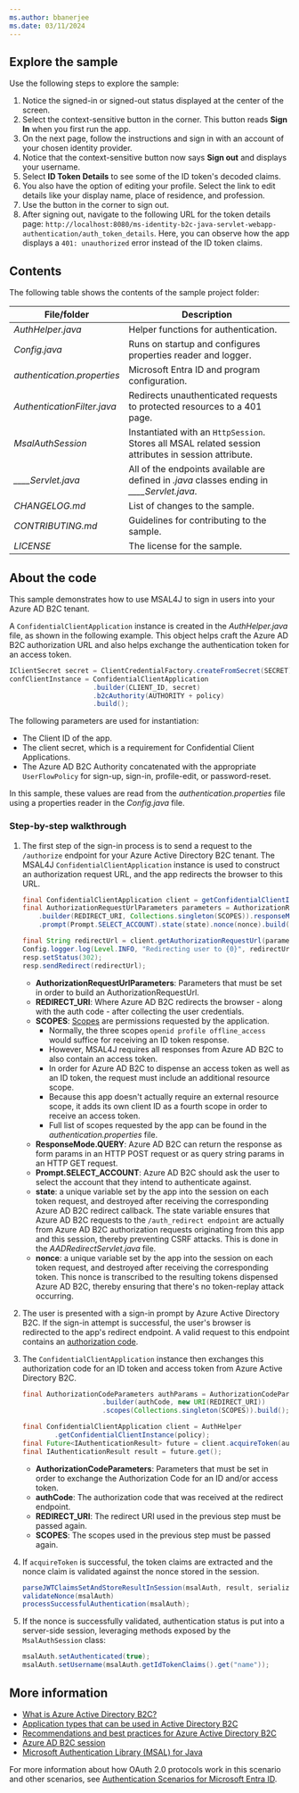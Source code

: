 ```yaml
---
ms.author: bbanerjee
ms.date: 03/11/2024
---
```


## Explore the sample

Use the following steps to explore the sample:

1. Notice the signed-in or signed-out status displayed at the center of the screen.
1. Select the context-sensitive button in the corner. This button reads **Sign In** when you first run the app.
1. On the next page, follow the instructions and sign in with an account of your chosen identity provider.
1. Notice that the context-sensitive button now says **Sign out** and displays your username.
1. Select **ID Token Details** to see some of the ID token's decoded claims.
1. You also have the option of editing your profile. Select the link to edit details like your display name, place of residence, and profession.
1. Use the button in the corner to sign out.
1. After signing out, navigate to the following URL for the token details page: `http://localhost:8080/ms-identity-b2c-java-servlet-webapp-authentication/auth_token_details`. Here, you can observe how the app displays a `401: unauthorized` error instead of the ID token claims.

## Contents

The following table shows the contents of the sample project folder:

| File/folder                 | Description                                                                                          |
|-----------------------------|------------------------------------------------------------------------------------------------------|
| *AuthHelper.java*           | Helper functions for authentication.                                                                 |
| *Config.java*               | Runs on startup and configures properties reader and logger.                                         |
| *authentication.properties* | Microsoft Entra ID and program configuration.                                                        |
| *AuthenticationFilter.java* | Redirects unauthenticated requests to protected resources to a 401 page.                             |
| *MsalAuthSession*           | Instantiated with an `HttpSession`. Stores all MSAL related session attributes in session attribute. |
| *____Servlet.java*          | All of the endpoints available are defined in *.java* classes ending in *____Servlet.java*.          |
| *CHANGELOG.md*              | List of changes to the sample.                                                                       |
| *CONTRIBUTING.md*           | Guidelines for contributing to the sample.                                                           |
| *LICENSE*                   | The license for the sample.                                                                          |

## About the code

This sample demonstrates how to use MSAL4J to sign in users into your Azure AD B2C tenant.

A `ConfidentialClientApplication` instance is created in the *AuthHelper.java* file, as shown in the following example. This object helps craft the Azure AD B2C authorization URL and also helps exchange the authentication token for an access token.

```java
IClientSecret secret = ClientCredentialFactory.createFromSecret(SECRET);
confClientInstance = ConfidentialClientApplication
                     .builder(CLIENT_ID, secret)
                     .b2cAuthority(AUTHORITY + policy)
                     .build();
```

The following parameters are used for instantiation:

- The Client ID of the app.
- The client secret, which is a requirement for Confidential Client Applications.
- The Azure AD B2C Authority concatenated with the appropriate `UserFlowPolicy` for sign-up, sign-in, profile-edit, or password-reset.

In this sample, these values are read from the *authentication.properties* file using a properties reader in the *Config.java* file.

### Step-by-step walkthrough

1. The first step of the sign-in process is to send a request to the `/authorize` endpoint for your Azure Active Directory B2C tenant. The MSAL4J `ConfidentialClientApplication` instance is used to construct an authorization request URL, and the app redirects the browser to this URL.

   ```java
   final ConfidentialClientApplication client = getConfidentialClientInstance(policy);
   final AuthorizationRequestUrlParameters parameters = AuthorizationRequestUrlParameters
       .builder(REDIRECT_URI, Collections.singleton(SCOPES)).responseMode(ResponseMode.QUERY)
       .prompt(Prompt.SELECT_ACCOUNT).state(state).nonce(nonce).build();

   final String redirectUrl = client.getAuthorizationRequestUrl(parameters).toString();
   Config.logger.log(Level.INFO, "Redirecting user to {0}", redirectUrl);
   resp.setStatus(302);
   resp.sendRedirect(redirectUrl);
   ```

   - **AuthorizationRequestUrlParameters**: Parameters that must be set in order to build an AuthorizationRequestUrl.
   - **REDIRECT_URI**: Where Azure AD B2C redirects the browser - along with the auth code - after collecting the user credentials.
   - **SCOPES**: [Scopes](/azure/active-directory-b2c/access-tokens#scopes) are permissions requested by the application.
     - Normally, the three scopes `openid profile offline_access` would suffice for receiving an ID token response.
     - However, MSAL4J requires all responses from Azure AD B2C to also contain an access token.
     - In order for Azure AD B2C to dispense an access token as well as an ID token, the request must include an additional resource scope.
     - Because this app doesn't actually require an external resource scope, it adds its own client ID as a fourth scope in order to receive an access token.
     - Full list of scopes requested by the app can be found in the *authentication.properties* file.
   - **ResponseMode.QUERY**: Azure AD B2C can return the response as form params in an HTTP     POST request or as query string params in an HTTP GET request.
   - **Prompt.SELECT_ACCOUNT**: Azure AD B2C should ask the user to select the account that they intend to authenticate against.
   - **state**: a unique variable set by the app into the session on each token request, and destroyed after receiving the corresponding Azure AD B2C redirect callback. The state variable ensures that Azure AD B2C requests to the `/auth_redirect endpoint` are actually from Azure AD B2C authorization requests originating from this app and this session, thereby preventing CSRF attacks. This is done in the *AADRedirectServlet.java* file.
   - **nonce**: a unique variable set by the app into the session on each token request, and destroyed after receiving the corresponding token. This nonce is transcribed to the resulting tokens dispensed Azure AD B2C, thereby ensuring that there's no token-replay attack occurring.

1. The user is presented with a sign-in prompt by Azure Active Directory B2C. If the sign-in attempt is successful, the user's browser is redirected to the app's redirect endpoint. A valid request to this endpoint contains an [authorization code](/azure/active-directory-b2c/authorization-code-flow).

1. The `ConfidentialClientApplication` instance then exchanges this authorization code for an ID token and access token from Azure Active Directory B2C.

   ```java
   final AuthorizationCodeParameters authParams = AuthorizationCodeParameters
                       .builder(authCode, new URI(REDIRECT_URI))
                       .scopes(Collections.singleton(SCOPES)).build();

   final ConfidentialClientApplication client = AuthHelper
           .getConfidentialClientInstance(policy);
   final Future<IAuthenticationResult> future = client.acquireToken(authParams);
   final IAuthenticationResult result = future.get();
   ```

   - **AuthorizationCodeParameters**: Parameters that must be set in order to exchange the Authorization Code for an ID and/or access token.
   - **authCode**: The authorization code that was received at the redirect endpoint.
   - **REDIRECT_URI**: The redirect URI used in the previous step must be passed again.
   - **SCOPES**: The scopes used in the previous step must be passed again.

1. If `acquireToken` is successful, the token claims are extracted and the nonce claim is validated against the nonce stored in the session.

   ```java
   parseJWTClaimsSetAndStoreResultInSession(msalAuth, result, serializedTokenCache);
   validateNonce(msalAuth)
   processSuccessfulAuthentication(msalAuth);
   ```

1. If the nonce is successfully validated, authentication status is put into a server-side session, leveraging methods exposed by the `MsalAuthSession` class:

   ```java
   msalAuth.setAuthenticated(true);
   msalAuth.setUsername(msalAuth.getIdTokenClaims().get("name"));
   ```

## More information

- [What is Azure Active Directory B2C?](/azure/active-directory-b2c/overview)
- [Application types that can be used in Active Directory B2C](/azure/active-directory-b2c/application-types)
- [Recommendations and best practices for Azure Active Directory B2C](/azure/active-directory-b2c/best-practices)
- [Azure AD B2C session](/azure/active-directory-b2c/session-overview)
- [Microsoft Authentication Library (MSAL) for Java](https://github.com/AzureAD/microsoft-authentication-library-for-java)

For more information about how OAuth 2.0 protocols work in this scenario and other scenarios, see [Authentication Scenarios for Microsoft Entra ID](/entra/identity-platform/authentication-flows-app-scenarios).
